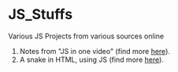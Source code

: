 # JS_Stuffs
Various JS Projects from various sources online
1. Notes from "JS in one video" (find more [here](https://www.youtube.com/watch?v=fju9ii8YsGs)). <br>
2. A snake in HTML, using JS (find more [here](https://www.youtube.com/watch?v=xGmXxpIj6vs)).
